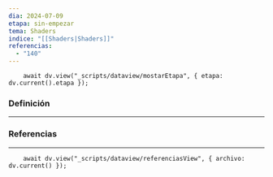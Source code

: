 ```yaml
---
dia: 2024-07-09
etapa: sin-empezar
tema: Shaders
indice: "[[Shaders|Shaders]]"
referencias:
  - "140"
---
```

```dataviewjs
	await dv.view("_scripts/dataview/mostarEtapa", { etapa: dv.current().etapa });
```
### Definición
---




### Referencias
---
```dataviewjs
	await dv.view("_scripts/dataview/referenciasView", { archivo: dv.current() });
```